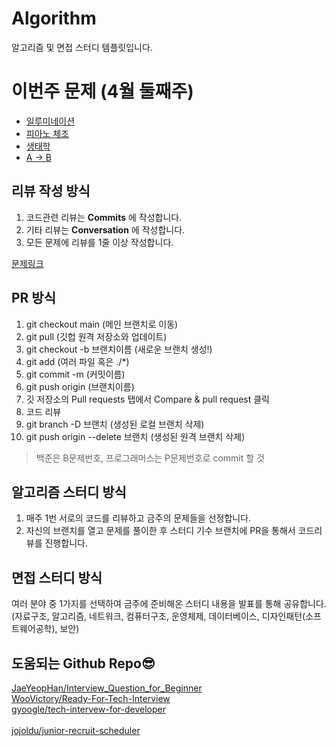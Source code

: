 # Algorithm
알고리즘 및 면접 스터디 템플릿입니다.

# 이번주 문제 (4월 둘째주)
- [일루미네이션](https://www.acmicpc.net/problem/5547)
- [피아노 체조](https://www.acmicpc.net/problem/21318)
- [생태학](https://www.acmicpc.net/problem/4358)
- [A -> B](https://www.acmicpc.net/problem/16953)

## 리뷰 작성 방식
1. 코드관련 리뷰는 __Commits__ 에 작성합니다.
2. 기타 리뷰는 __Conversation__ 에 작성합니다.
3. 모든 문제에 리뷰를 1줄 이상 작성합니다.

[문제링크](https://github.com/tony9402/baekjoon)
## PR 방식
1. git checkout main (메인 브랜치로 이동)
2. git pull (깃헙 원격 저장소와 업데이트)
3. git checkout -b 브랜치이름 (새로운 브랜치 생성!)
4. git add (여러 파일 혹은 ./*)
5. git commit -m (커밋이름)
6. git push origin (브랜치이름)
7. 깃 저장소의 Pull requests 탭에서 Compare & pull request 클릭
8. 코드 리뷰
9. git branch -D 브랜치 (생성된 로컬 브랜치 삭제)
10. git push origin --delete 브랜치 (생성된 원격 브랜치 삭제)

> 백준은 B문제번호, 프로그래머스는 P문제번호로 commit 할 것


## 알고리즘 스터디 방식
1. 매주 1번 서로의 코드를 리뷰하고 금주의 문제들을 선정합니다.
2. 자신의 브랜치를 열고 문제를 풀이한 후 스터디 기수 브랜치에 PR을 통해서 코드리뷰를 진행합니다.
 
## 면접 스터디 방식
여러 분야 중 1가지를 선택하여 금주에 준비해온 스터디 내용을 발표를 통해 공유합니다.
(자료구조, 알고리즘, 네트워크, 컴퓨터구조, 운영체제, 데이터베이스, 디자인패턴(소프트웨어공학), 보안)


## 도움되는 Github Repo😎
[JaeYeopHan/Interview_Question_for_Beginner](https://github.com/JaeYeopHan/Interview_Question_for_Beginner)<br/>
[WooVictory/Ready-For-Tech-Interview](https://github.com/WooVictory/Ready-For-Tech-Interview)<br/>
[gyoogle/tech-intervew-for-developer](https://github.com/gyoogle/tech-interview-for-developer)<br/>
<br/>
[jojoldu/junior-recruit-scheduler](https://github.com/jojoldu/junior-recruit-scheduler)<br/>
